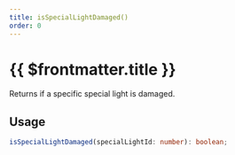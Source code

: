 ```yaml
---
title: isSpecialLightDamaged()
order: 0
---
```


# {{ $frontmatter.title }}

Returns if a specific special light is damaged.

## Usage

```ts
isSpecialLightDamaged(specialLightId: number): boolean;
```
